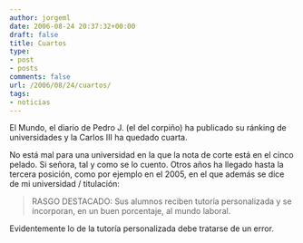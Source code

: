 ```yaml
---
author: jorgeml
date: 2006-08-24 20:37:32+00:00
draft: false
title: Cuartos
type: 
- post
- posts
comments: false
url: /2006/08/24/cuartos/
tags:
- noticias
---
```


El Mundo, el diario de Pedro J. (el del corpiño) ha publicado su ránking de universidades y la Carlos III ha quedado cuarta.

No está mal para una universidad en la que la nota de corte está en el cinco pelado. Si señora, tal y como se lo cuento. Otros años ha llegado hasta la tercera posición, como por ejemplo en el 2005, en el que además se dice de mi universidad / titulación:

> RASGO DESTACADO: Sus alumnos reciben tutoría personalizada y se incorporan, en un buen porcentaje, al mundo laboral.

Evidentemente lo de la tutoría personalizada debe tratarse de un error.
